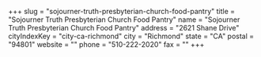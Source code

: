 +++
slug = "sojourner-truth-presbyterian-church-food-pantry"
title = "Sojourner Truth Presbyterian Church Food Pantry"
name = "Sojourner Truth Presbyterian Church Food Pantry"
address = "2621 Shane Drive"
cityIndexKey = "city-ca-richmond"
city = "Richmond"
state = "CA"
postal = "94801"
website = ""
phone = "510-222-2020"
fax = ""
+++

